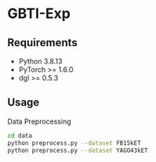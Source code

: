 # GBTI-Exp

## Requirements
- Python 3.8.13
- PyTorch >= 1.6.0
- dgl >= 0.5.3

## Usage
Data Preprocessing
```bash
cd data
python preprocess.py --dataset FB15kET
python preprocess.py --dataset YAGO43kET
```
